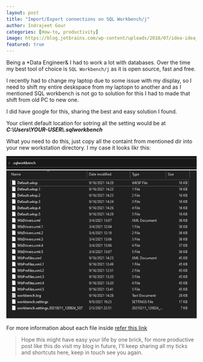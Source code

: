 ```yaml
---
layout: post
title: "Import/Export connections on SQL Workbench/j"
author: Indrajeet Gour
categories: [How-to, productivity]
image: https://blog.jetbrains.com/wp-content/uploads/2016/07/idea-idea_2016_2_events.png
featured: true
---
```

Being a *Data Engineer& I had to work a lot with databases. Over the time my best tool of choice is `SQL Workbench/j` as it is open source, fast and free.

I recently had to change my laptop due to some issue with my display, so I need to shift my entire deskspace from my laptopn to another and as I mentioned SQL workbench is not go to solution for this I had to made that shift from old PC to new one.

I did have google for this, sharing the best and easy solution I found.

Your client default location for sotring all the setting would be at __*C:\Users\YOUR-USER\\.sqlworkbench*__

What you need to do this, just copy all the containt from mentioned dir into your new workstation directory. I my case it looks likr this:

![sql-workbeachj-config-dir](../assets/images/sql-workbeachj-config-dir.png)

For more information about each file inside [refer this link](https://www.sql-workbench.eu/manual/install.html#config-dir)

> Hope this might have easy your life by one brick, for more productive post like this do visit my blog in future, I'll keep sharing all my ticks and shortcuts here, keep in touch see you again.